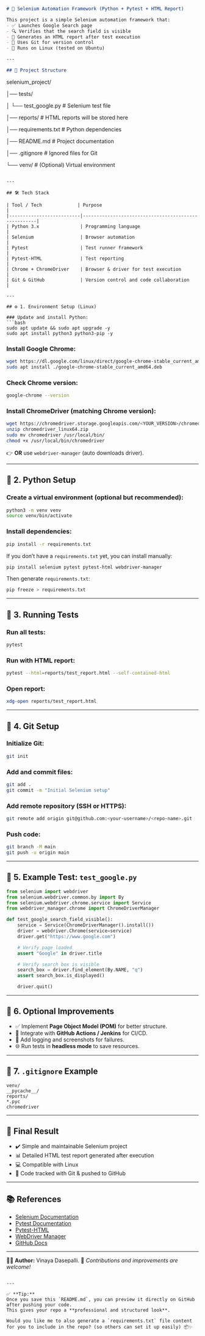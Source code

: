 ```markdown
# 🧪 Selenium Automation Framework (Python + Pytest + HTML Report)

This project is a simple Selenium automation framework that:
- ✅ Launches Google Search page
- 🔍 Verifies that the search field is visible
- 🧾 Generates an HTML report after test execution
- 🌿 Uses Git for version control
- 🐧 Runs on Linux (tested on Ubuntu)

---

## 📌 Project Structure

```

selenium_project/

│── tests/

│   └── test_google.py          # Selenium test file

│── reports/                    # HTML reports will be stored here

│── requirements.txt            # Python dependencies

│── README.md                   # Project documentation

│── .gitignore                  # Ignored files for Git

└── venv/                       # (Optional) Virtual environment

````

---

## 🛠️ Tech Stack

| Tool / Tech             | Purpose                                              |
|--------------------------|-----------------------------------------------------|
| Python 3.x               | Programming language                                |
| Selenium                 | Browser automation                                 |
| Pytest                   | Test runner framework                              |
| Pytest-HTML              | Test reporting                                     |
| Chrome + ChromeDriver    | Browser & driver for test execution                 |
| Git & GitHub             | Version control and code collaboration              |

---

## ⚙️ 1. Environment Setup (Linux)

### Update and install Python:
```bash
sudo apt update && sudo apt upgrade -y
sudo apt install python3 python3-pip -y
````

### Install Google Chrome:

```bash
wget https://dl.google.com/linux/direct/google-chrome-stable_current_amd64.deb
sudo apt install ./google-chrome-stable_current_amd64.deb
```

### Check Chrome version:

```bash
google-chrome --version
```

### Install ChromeDriver (matching Chrome version):

```bash
wget https://chromedriver.storage.googleapis.com/<YOUR_VERSION>/chromedriver_linux64.zip
unzip chromedriver_linux64.zip
sudo mv chromedriver /usr/local/bin/
chmod +x /usr/local/bin/chromedriver
```

👉 **OR** use `webdriver-manager` (auto downloads driver).

---

## 🐍 2. Python Setup

### Create a virtual environment (optional but recommended):

```bash
python3 -m venv venv
source venv/bin/activate
```

### Install dependencies:

```bash
pip install -r requirements.txt
```

If you don’t have a `requirements.txt` yet, you can install manually:

```bash
pip install selenium pytest pytest-html webdriver-manager
```

Then generate `requirements.txt`:

```bash
pip freeze > requirements.txt
```

---

## 🧪 3. Running Tests

### Run all tests:

```bash
pytest
```

### Run with HTML report:

```bash
pytest --html=reports/test_report.html --self-contained-html
```

### Open report:

```bash
xdg-open reports/test_report.html
```

---

## 🧭 4. Git Setup

### Initialize Git:

```bash
git init
```

### Add and commit files:

```bash
git add .
git commit -m "Initial Selenium setup"
```

### Add remote repository (SSH or HTTPS):

```bash
git remote add origin git@github.com:<your-username>/<repo-name>.git
```

### Push code:

```bash
git branch -M main
git push -u origin main
```

---

## 🧰 5. Example Test: `test_google.py`

```python
from selenium import webdriver
from selenium.webdriver.common.by import By
from selenium.webdriver.chrome.service import Service
from webdriver_manager.chrome import ChromeDriverManager

def test_google_search_field_visible():
    service = Service(ChromeDriverManager().install())
    driver = webdriver.Chrome(service=service)
    driver.get("https://www.google.com")

    # Verify page loaded
    assert "Google" in driver.title

    # Verify search box is visible
    search_box = driver.find_element(By.NAME, "q")
    assert search_box.is_displayed()

    driver.quit()
```

---

## 🚀 6. Optional Improvements

* ✅ Implement **Page Object Model (POM)** for better structure.
* 🧭 Integrate with **GitHub Actions / Jenkins** for CI/CD.
* 📝 Add logging and screenshots for failures.
* 🌐 Run tests in **headless mode** to save resources.

---

## 🧹 7. `.gitignore` Example

```
venv/
__pycache__/
reports/
*.pyc
chromedriver
```

---

## 🏁 Final Result

* ✔️ Simple and maintainable Selenium project
* 📊 Detailed HTML test report generated after execution
* 💻 Compatible with Linux
* 🔐 Code tracked with Git & pushed to GitHub

---

## 📚 References

* [Selenium Documentation](https://www.selenium.dev/documentation/)
* [Pytest Documentation](https://docs.pytest.org/)
* [Pytest-HTML](https://pypi.org/project/pytest-html/)
* [WebDriver Manager](https://github.com/SergeyPirogov/webdriver_manager)
* [GitHub Docs](https://docs.github.com/)

---

👨‍💻 **Author:** Vinaya Dasepalli.
📧 *Contributions and improvements are welcome!*

```

---

✅ **Tip:**  
Once you save this `README.md`, you can preview it directly on GitHub after pushing your code.  
This gives your repo a **professional and structured look**.  

Would you like me to also generate a `requirements.txt` file content for you to include in the repo? (so others can set it up easily) 📦✨
```


